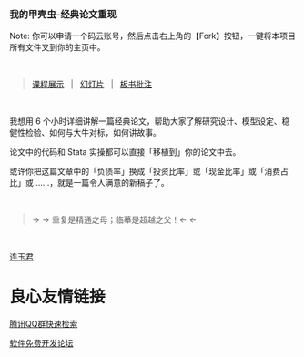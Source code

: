 ### 我的甲壳虫-经典论文重现

Note: 你可以申请一个码云账号，然后点击右上角的【Fork】按钮，一键将本项目所有文件叉到你的主页中。

&emsp;


> [课程展示](https://gitee.com/arlionn/paper101/wikis/Home) &nbsp;  |  &nbsp; [幻灯片](https://quqi.com/s/880197/nz9LvbzzEEpWBNrD) &nbsp; | &nbsp; [板书批注](https://gitee.com/arlionn/paper101/releases/V1.0)


&emsp; 



我想用 6 个小时详细讲解一篇经典论文，帮助大家了解研究设计、模型设定、稳健性检验、如何与大牛对标，如何讲故事。

论文中的代码和 Stata 实操都可以直接「移植到」你的论文中去。

或许你把这篇文章中的「负债率」换成「投资比率」或「现金比率」或「消费占比」或 ……，就是一篇令人满意的新稿子了。

&emsp;

> &rarr; &rarr; 重复是精通之母；临摹是超越之父！&larr; &larr;


&emsp;


[连玉君](https://www.lianxh.cn) 

 # 良心友情链接

[腾讯QQ群快速检索](http://u.720life.cn/s/8cf73f7c)

[软件免费开发论坛](http://u.720life.cn/s/bbb01dc0)